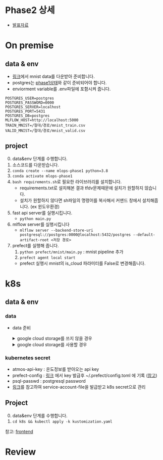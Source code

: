 # Phase2 상세

- [발표자료](https://docs.google.com/presentation/d/1TC_wMWykpN7QATgJnGuMVkwP_cm4PjEe3M3L57RuAfY/edit#slide=id.gf0d4a04c0e_2_75)

# On premise

## data & env

- [링크](https://drive.google.com/drive/folders/16BYXTck28c4Lvz8ps31atB8zfaBtHlW0?usp=sharing)에서 mnist data를 다운받아 준비합니다.
- postgres는 [phase1상태](phase1.md)와 같이 준비되어야 합니다.
- enviorment variable를 .env파일에 포함시켜 줍니다.
```plain
POSTGRES_USER=postgres
POSTGRES_PASSWORD=0000
POSTGRES_SERVER=localhost
POSTGRES_PORT=5431
POSTGRES_DB=postgres
MLFLOW_HOST=http://localhost:5000
TRAIN_MNIST=/절대/경로/mnist_train.csv
VALID_MNIST=/절대/경로/mnist_valid.csv
```

## project

0. data&env 단계를 수행합니다.
1. 소스코드를 다운받습니다.
2. `conda create --name mlops-phase1 python=3.8`
3. `conda activate mlops-phase1`
4. `bash requirements.sh`로 필요한 라이브러리를 설치합니다.
   * requirements.txt로 설치해본 결과 tfdv문제때문에 설치가 원할하지 않습니다.
   * 설치가 원할하지 않다면 sh파일의 명령어를 복사해서 커맨드 창에서 설치해줍니다. (ex 윈도우환경)
5. fast api server를 실행시킵니다.
   * `python main.py`
6. mlflow server를 실행시킵니다
   * `mlflow server --backend-store-uri postgresql://postgres:0000@localhost:5432/postgres --default-artifact-root <저장 경로>`
7. prefect를 실행해 줍니다.
   1. `python prefect/mnist/main.py` : mnist pipeline 추가
   2. `prefect agent local start`
   - prefect 실행시 mnist의 is_cloud 파라미터를 False로 변경해줍니다.

# k8s

## data & env

### data

- data 준비
   <details>
       <summary>google cloud storage를 쓰지 않을 경우</summary>
       
       ```python

          import gdown

          google_path = 'https://drive.google.com/uc?id='
          file_id = '115LZXgZA6gPQvf5FPI1b0nsnhNz5mzH0'
          output_name = 'data_mnist_train.csv'
          gdown.download(google_path+file_id,output_name,quiet=False)
          google_path = 'https://drive.google.com/uc?id='
          file_id = '1ExfRt-4YfbP8gOAXfudlR6Lt7PbPhJzs'
          output_name = 'data_mnist_valid.csv'
          gdown.download(google_path+file_id,output_name,quiet=False)

       ```

       - 
   </details>


    <details>
    <summary>google cloud storage를 사용할 경우</summary>
    
    ```sql

        def insert_info():
            insert_q = """
                INSERT INTO data_info (
                    path,
                    exp_name,
                    version,
                    data_from
                ) VALUES (
                    '{}',
                    '{}',
                    {},
                    '{}'
                )
            """

            engine.execute(insert_q.format(
                'data/mnist_train.csv',
                'mnist',
                1,
                'mnist_company'
            ))
            engine.execute(insert_q.format(
                'data/mnist_valid.csv',
                'mnist',
                1,
                'mnist_company'
            ))

        insert_info()

    ```
    - google cloud storage에 choonsik-storage 이름으로 bucket생성 (다른이름일 경우 configmap.yaml 수정필요)
      - data폴더 아래에 데이터 저장 (`configmap` : CLOUD_TRAIN_MNIST: data/mnist_train.csv)
    - db에 cloud storage에 있는 data에 대한 정보 기록
    </details>

### kubernetes secret

- atmos-api-key : 온도정보를 받아오는 api key
- prefect-config : [링크](https://cloud.prefect.io/user/keys) 에서 key 발급후 ~/.prefect/config.toml 에 기록 ([참고](https://docs.prefect.io/orchestration/concepts/api_keys.html#using-api-keys))
- psql-passwd : postgresql password
- [링크](https://cloud.google.com/docs/authentication/getting-started)를 참고하여 service-account-file을 발급받고 k8s secret으로 관리

## Project

0. data&env 단계를 수행합니다.
1. `cd k8s && kubectl apply -k kustomization.yaml`

참고: [frontend](https://github.com/ehddnr301/mnist_test_FE)
# Review
